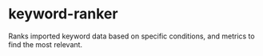 # keyword-ranker
Ranks imported keyword data based on specific conditions, and metrics to find the most relevant.
